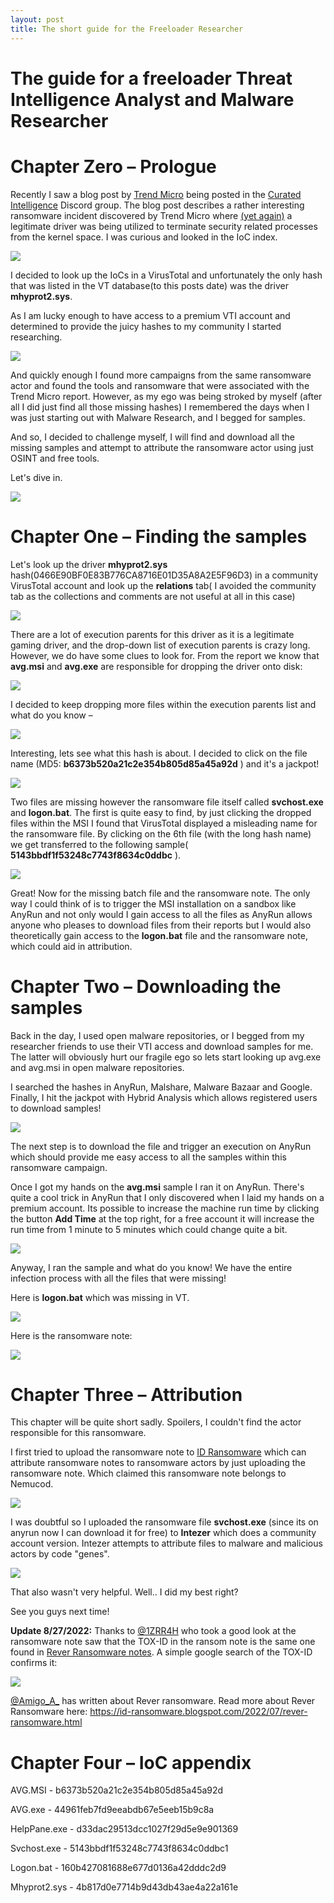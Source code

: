 ```yaml
---
layout: post
title: The short guide for the Freeloader Researcher
---
```


# The guide for a freeloader Threat Intelligence Analyst and Malware Researcher

# Chapter Zero – Prologue

Recently I saw a blog post by [Trend Micro](https://www.trendmicro.com/en_us/research/22/h/ransomware-actor-abuses-genshin-impact-anti-cheat-driver-to-kill-antivirus.html) being posted in the [Curated Intelligence](https://twitter.com/CuratedIntel) Discord group. The blog post describes a rather interesting ransomware incident discovered by Trend Micro where [(yet again)](https://www.mandiant.com/resources/blog/unc2596-cuba-ransomware) a legitimate driver was being utilized to terminate security related processes from the kernel space. I was curious and looked in the IoC index.

![](/images/freeloader_blog/1.jpg)

I decided to look up the IoCs in a VirusTotal and unfortunately the only hash that was listed in the VT database(to this posts date) was the driver **mhyprot2.sys**.

As I am lucky enough to have access to a premium VTI account and determined to provide the juicy hashes to my community I started researching.

![](/images/freeloader_blog/2.jpg)

And quickly enough I found more campaigns from the same ransomware actor and found the tools and ransomware that were associated with the Trend Micro report. However, as my ego was being stroked by myself (after all I did just find all those missing hashes) I remembered the days when I was just starting out with Malware Research, and I begged for samples.

And so, I decided to challenge myself, I will find and download all the missing samples and attempt to attribute the ransomware actor using just OSINT and free tools.

Let's dive in.

![](/images/freeloader_blog/3.jpg)

# Chapter One – Finding the samples

Let's look up the driver **mhyprot2.sys** hash(0466E90BF0E83B776CA8716E01D35A8A2E5F96D3) in a community VirusTotal account and look up the **relations** tab( I avoided the community tab as the collections and comments are not useful at all in this case)

![](/images/freeloader_blog/4.jpg)

There are a lot of execution parents for this driver as it is a legitimate gaming driver, and the drop-down list of execution parents is crazy long. However, we do have some clues to look for. From the report we know that **avg.msi** and **avg.exe** are responsible for dropping the driver onto disk:

![](/images/freeloader_blog/5.jpg)

I decided to keep dropping more files within the execution parents list and what do you know –

![](/images/freeloader_blog/6.jpg)

Interesting, lets see what this hash is about. I decided to click on the file name (MD5: **b6373b520a21c2e354b805d85a45a92d** ) and it's a jackpot!

![](/images/freeloader_blog/7.jpg)

Two files are missing however the ransomware file itself called **svchost.exe** and **logon.bat**. The first is quite easy to find, by just clicking the dropped files within the MSI I found that VirusTotal displayed a misleading name for the ransomware file. By clicking on the 6th file (with the long hash name) we get transferred to the following sample( **5143bbdf1f53248c7743f8634c0ddbc** ).

![](/images/freeloader_blog/8.jpg)

Great! Now for the missing batch file and the ransomware note. The only way I could think of is to trigger the MSI installation on a sandbox like AnyRun and not only would I gain access to all the files as AnyRun allows anyone who pleases to download files from their reports but I would also theoretically gain access to the **logon.bat** file and the ransomware note, which could aid in attribution.

# Chapter Two – Downloading the samples

Back in the day, I used open malware repositories, or I begged from my researcher friends to use their VTI access and download samples for me. The latter will obviously hurt our fragile ego so lets start looking up avg.exe and avg.msi in open malware repositories.

I searched the hashes in AnyRun, Malshare, Malware Bazaar and Google. Finally, I hit the jackpot with Hybrid Analysis which allows registered users to download samples!

![](/images/freeloader_blog/9.jpg)

The next step is to download the file and trigger an execution on AnyRun which should provide me easy access to all the samples within this ransomware campaign.

Once I got my hands on the **avg.msi** sample I ran it on AnyRun. There's quite a cool trick in AnyRun that I only discovered when I laid my hands on a premium account. Its possible to increase the machine run time by clicking the button **Add Time** at the top right, for a free account it will increase the run time from 1 minute to 5 minutes which could change quite a bit.

![](/images/freeloader_blog/10.jpg)

Anyway, I ran the sample and what do you know! We have the entire infection process with all the files that were missing!

Here is **logon.bat** which was missing in VT.

![](/images/freeloader_blog/11.jpg)

Here is the ransomware note:

![](/images/freeloader_blog/12.jpg)

# Chapter Three – Attribution

This chapter will be quite short sadly. Spoilers, I couldn't find the actor responsible for this ransomware.

I first tried to upload the ransomware note to [ID Ransomware](https://id-ransomware.malwarehunterteam.com/) which can attribute ransomware notes to ransomware actors by just uploading the ransomware note. Which claimed this ransomware note belongs to Nemucod.

![](/images/freeloader_blog/13.jpg)

I was doubtful so I uploaded the ransomware file **svchost.exe** (since its on anyrun now I can download it for free) to **Intezer** which does a community account version. Intezer attempts to attribute files to malware and malicious actors by code "genes".

![](/images/freeloader_blog/14.jpg)

That also wasn't very helpful. Well.. I did my best right?

See you guys next time!

**Update 8/27/2022:**
Thanks to [@1ZRR4H](https://twitter.com/1ZRR4H) who took a good look at the ransomware note saw that the TOX-ID in the ransom note is the same one found in [Rever Ransomware notes](https://www.enigmasoftware.com/reverransomware-removal/). A simple google search of the TOX-ID confirms it:

![](/images/freeloader_blog/15.jpg)

[@Amigo_A_](https://twitter.com/Amigo_A_) has written about Rever ransomware. Read more about Rever Ransomware here:
https://id-ransomware.blogspot.com/2022/07/rever-ransomware.html

# Chapter Four – IoC appendix

AVG.MSI - b6373b520a21c2e354b805d85a45a92d

AVG.exe - 44961feb7fd9eeabdb67e5eeb15b9c8a

HelpPane.exe - d33dac29513dcc1027f29d5e9e901369

Svchost.exe - 5143bbdf1f53248c7743f8634c0ddbc1

Logon.bat - 160b427081688e677d0136a42dddc2d9

Mhyprot2.sys - 4b817d0e7714b9d43db43ae4a22a161e
